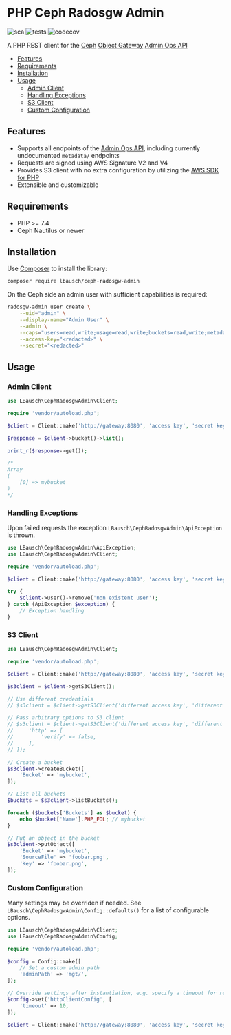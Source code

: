 # PHP Ceph Radosgw Admin  <!-- omit in toc -->

![sca](https://github.com/lbausch/php-ceph-radosgw-admin/actions/workflows/sca.yml/badge.svg) ![tests](https://github.com/lbausch/php-ceph-radosgw-admin/actions/workflows/tests.yml/badge.svg) ![codecov](https://codecov.io/gh/lbausch/php-ceph-radosgw-admin/branch/master/graph/badge.svg)

A PHP REST client for the [Ceph](https://ceph.io/) [Object Gateway](https://docs.ceph.com/en/latest/radosgw/) [Admin Ops API](https://docs.ceph.com/en/latest/radosgw/adminops/)

- [Features](#features)
- [Requirements](#requirements)
- [Installation](#installation)
- [Usage](#usage)
  - [Admin Client](#admin-client)
  - [Handling Exceptions](#handling-exceptions)
  - [S3 Client](#s3-client)
  - [Custom Configuration](#custom-configuration)

## Features
+ Supports all endpoints of the [Admin Ops API](https://docs.ceph.com/en/latest/radosgw/adminops/), including currently undocumented `metadata/` endpoints
+ Requests are signed using AWS Signature V2 and V4
+ Provides S3 client with no extra configuration by utilizing the [AWS SDK for PHP
](https://aws.amazon.com/sdk-for-php/)
+ Extensible and customizable

## Requirements
+ PHP >= 7.4
+ Ceph Nautilus or newer

## Installation
Use [Composer](https://getcomposer.org/) to install the library:
```bash
composer require lbausch/ceph-radosgw-admin
```

On the Ceph side an admin user with sufficient capabilities is required:

```bash
radosgw-admin user create \
    --uid="admin" \
    --display-name="Admin User" \
    --admin \
    --caps="users=read,write;usage=read,write;buckets=read,write;metadata=read,write;zone=read,write" \
    --access-key="<redacted>" \
    --secret="<redacted>"
```

## Usage

### Admin Client
```php
use LBausch\CephRadosgwAdmin\Client;

require 'vendor/autoload.php';

$client = Client::make('http://gateway:8080', 'access key', 'secret key');

$response = $client->bucket()->list();

print_r($response->get());

/*
Array
(
    [0] => mybucket
)
*/
```

### Handling Exceptions
Upon failed requests the exception `LBausch\CephRadosgwAdmin\ApiException` is thrown.

```php
use LBausch\CephRadosgwAdmin\ApiException;
use LBausch\CephRadosgwAdmin\Client;

require 'vendor/autoload.php';

$client = Client::make('http://gateway:8080', 'access key', 'secret key');

try {
    $client->user()->remove('non existent user');
} catch (ApiException $exception) {
    // Exception handling
}

```

### S3 Client
```php
use LBausch\CephRadosgwAdmin\Client;

require 'vendor/autoload.php';

$client = Client::make('http://gateway:8080', 'access key', 'secret key');

$s3client = $client->getS3Client();

// Use different credentials
// $s3client = $client->getS3Client('different access key', 'different secret key');

// Pass arbitrary options to S3 client
// $s3client = $client->getS3Client('different access key', 'different secret key', [
//     'http' => [
//         'verify' => false,
//     ],
// ]);

// Create a bucket
$s3client->createBucket([
    'Bucket' => 'mybucket',
]);

// List all buckets
$buckets = $s3client->listBuckets();

foreach ($buckets['Buckets'] as $bucket) {
    echo $bucket['Name'].PHP_EOL; // mybucket
}

// Put an object in the bucket
$s3client->putObject([
    'Bucket' => 'mybucket',
    'SourceFile' => 'foobar.png',
    'Key' => 'foobar.png',
]);
```

### Custom Configuration
Many settings may be overriden if needed. See `LBausch\CephRadosgwAdmin\Config::defaults()` for a list of configurable options.

```php
use LBausch\CephRadosgwAdmin\Client;
use LBausch\CephRadosgwAdmin\Config;

require 'vendor/autoload.php';

$config = Config::make([
    // Set a custom admin path
    'adminPath' => 'mgt/',
]);

// Override settings after instantiation, e.g. specify a timeout for requests
$config->set('httpClientConfig', [
    'timeout' => 10,
]);

$client = Client::make('http://gateway:8080', 'access key', 'secret key', $config);
```
